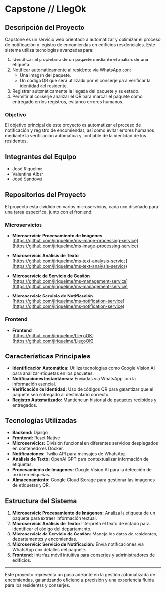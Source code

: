 # Capstone // LlegOk

## Descripción del Proyecto
Capstone es un servicio web orientado a automatizar y optimizar el proceso de notificación y registro de encomiendas en edificios residenciales. Este sistema utiliza tecnologías avanzadas para:

1. Identificar al propietario de un paquete mediante el análisis de una etiqueta.
2. Notificar automáticamente al residente vía WhatsApp con:
   - Una imagen del paquete.
   - Un código QR que será utilizado por el conserje para verificar la identidad del residente.
3. Registrar automáticamente la llegada del paquete y su estado.
4. Permitir al conserje analizar el QR para marcar el paquete como entregado en los registros, evitando errores humanos.

### Objetivo
El objetivo principal de este proyecto es automatizar el proceso de notificación y registro de encomiendas, así como evitar errores humanos mediante la verificación automática y confiable de la identidad de los residentes.

## Integrantes del Equipo
- José Riquelme
- Valentina Albar
- José Sandoval

## Repositorios del Proyecto
El proyecto está dividido en varios microservicios, cada uno diseñado para una tarea específica, junto con el frontend:

### Microservicios
- **Microservicio Procesamiento de Imágenes**  
  [https://github.com/jiriquelme/ms-image-processing-service](https://github.com/jiriquelme/ms-image-processing-service)

- **Microservicio Análisis de Texto**  
  [https://github.com/jiriquelme/ms-text-analysis-service](https://github.com/jiriquelme/ms-text-analysis-service)

- **Microservicio de Servicio de Gestión**  
  [https://github.com/jiriquelme/ms-management-service](https://github.com/jiriquelme/ms-management-service)

- **Microservicio Servicio de Notificación**  
  [https://github.com/jiriquelme/ms-notification-service](https://github.com/jiriquelme/ms-notification-service)

### Frontend
- **Frontend**  
  [https://github.com/jiriquelme/LlegoOK](https://github.com/jiriquelme/LlegoOK)

## Características Principales
- **Identificación Automática:** Utiliza tecnologías como Google Vision AI para analizar etiquetas en los paquetes.
- **Notificaciones Instantáneas:** Enviadas vía WhatsApp con la información esencial.
- **Verificación de Identidad:** Uso de códigos QR para garantizar que el paquete sea entregado al destinatario correcto.
- **Registro Automatizado:** Mantiene un historial de paquetes recibidos y entregados.

## Tecnologías Utilizadas
- **Backend:** Django
- **Frontend:** React Native
- **Microservicios:** División funcional en diferentes servicios desplegados en contenedores Docker.
- **Notificaciones:** Twilio API para mensajes de WhatsApp.
- **Análisis de Texto:** OpenAI GPT para contextualizar información de etiquetas.
- **Procesamiento de Imágenes:** Google Vision AI para la detección de texto en etiquetas.
- **Almacenamiento:** Google Cloud Storage para gestionar las imágenes de etiquetas y QR.

## Estructura del Sistema
1. **Microservicio Procesamiento de Imágenes:** Analiza la etiqueta de un paquete para extraer información textual.
2. **Microservicio Análisis de Texto:** Interpreta el texto detectado para identificar el código del departamento.
3. **Microservicio de Servicio de Gestión:** Maneja los datos de residentes, departamentos y encomiendas.
4. **Microservicio Servicio de Notificación:** Envía notificaciones vía WhatsApp con detalles del paquete.
5. **Frontend:** Interfaz móvil intuitiva para conserjes y administradores de edificios.

---
Este proyecto representa un paso adelante en la gestión automatizada de encomiendas, garantizando eficiencia, precisión y una experiencia fluida para los residentes y conserjes.
